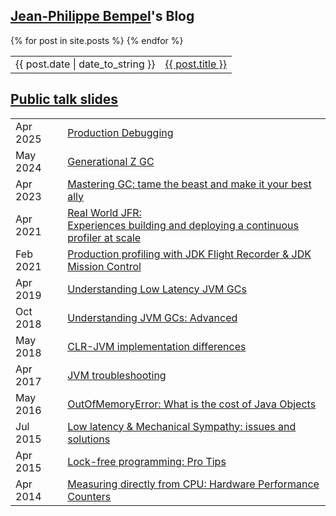 ## [Jean-Philippe Bempel](/about)'s Blog

<table style="border: 0px">
  {% for post in site.posts %}
    <tr>
      <td style="border: 0px">{{ post.date | date_to_string }}</td><td style="border: 0px"><a href="{{ post.url }}">{{ post.title }}</a></td>
    </tr>
  {% endfor %}
</table>

## [Public talk slides](#public-talk-slides)

<table style="border: 0px">
    <tr>
      <td style="border: 0px">Apr 2025</td><td style="border: 0px"><a href="https://ginnieandfifounet.com/jpb/slides/Production%20Debugging.pdf">Production Debugging</a></td>
    </tr>
    <tr>
      <td style="border: 0px">May 2024</td><td style="border: 0px"><a href="https://www.ginnieandfifounet.com/jpb/slides/Generational%20Z%20GC.pdf">Generational Z GC</a></td>
    </tr>
    <tr>
      <td style="border: 0px">Apr 2023</td><td style="border: 0px"><a href="https://www.ginnieandfifounet.com/jpb/slides/Mastering%20GC_%20tame%20the%20beast%20and%20make%20it%20your%20best%20ally.pdf">Mastering GC: tame the beast and make it your best ally</a></td>
    </tr>
    <tr>
      <td style="border: 0px">Apr 2021</td><td style="border: 0px"><a href="https://www.ginnieandfifounet.com/jpb/slides/Real%20World%20JFR.pdf">Real World JFR:<br> Experiences building and deploying a continuous profiler at scale</a></td>
    </tr>
    <tr>
      <td style="border: 0px">Feb 2021</td><td style="border: 0px"><a href="https://www.ginnieandfifounet.com/jpb/slides/Production%20profiling%20with%20JDK%20Flight%20Recorder%20&%20JDK%20Mission%20Control.pdf">Production profiling with JDK Flight Recorder & JDK Mission Control</a></td>
    </tr>
    <tr>
      <td style="border: 0px">Apr 2019</td><td style="border: 0px"><a href="https://www.ginnieandfifounet.com/jpb/slides/understandinglowlatencyjvmgcs.pdf">Understanding Low Latency JVM GCs</a></td>
    </tr>
    <tr>
      <td style="border: 0px">Oct 2018</td><td style="border: 0px"><a href="https://www.ginnieandfifounet.com/jpb/slides/understandingjvmgcadvanced.pdf">Understanding JVM GCs: Advanced</a></td>
    </tr>
    <tr>
      <td style="border: 0px">May 2018</td><td style="border: 0px"><a href="https://www.ginnieandfifounet.com/jpb/slides/CLR-JVMimplementationdifferences.pdf">CLR-JVM implementation differences</a></td>
    </tr>
    <tr>
      <td style="border: 0px">Apr 2017</td><td style="border: 0px"><a href="https://www.ginnieandfifounet.com/jpb/slides/JVMtroubleshooting.pdf">JVM troubleshooting</a></td>
    </tr>
    <tr>
      <td style="border: 0px">May 2016</td><td style="border: 0px"><a href="https://www.ginnieandfifounet.com/jpb/slides/outofmemoryerror-whatisthecostofjavaobjects.pdf">OutOfMemoryError: What is the cost of Java Objects</a></td>
    </tr>
    <tr>
      <td style="border: 0px">Jul 2015</td><td style="border: 0px"><a href="https://www.ginnieandfifounet.com/jpb/slides/lowlatencymechanicalsympathy-issuesandsolutions.pdf">Low latency & Mechanical Sympathy: issues and solutions</a></td>
    </tr>
    <tr>
      <td style="border: 0px">Apr 2015</td><td style="border: 0px"><a href="https://www.ginnieandfifounet.com/jpb/slides/lock-freeprogramming-protips.pdf">Lock-free programming: Pro Tips</a></td>
    </tr>
    <tr>
      <td style="border: 0px">Apr 2014</td><td style="border: 0px"><a href="https://www.ginnieandfifounet.com/jpb/slides/measuringdirectlyfromcpu-hardwareperformancecounters.pdf">Measuring directly from CPU: Hardware Performance Counters</a></td>
    </tr>
</table>
